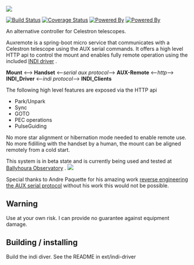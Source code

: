 ![](https://raw.githubusercontent.com/dokeeffe/auxremote/master/auxremote.png)

[![Build Status](https://travis-ci.org/dokeeffe/auxremote.svg?branch=master)](https://travis-ci.org/dokeeffe/auxremote) 
[![Coverage Status](https://codecov.io/github/dokeeffe/auxremote/coverage.svg?precision=1)](https://codecov.io/gh/dokeeffe/auxremote)
[![Powered By](https://img.shields.io/badge/powered%20by-springframework-green.svg)](http://projects.spring.io/spring-boot/)
[![Powered By](https://img.shields.io/badge/powered%20by-INDI-green.svg)](http://indilib.org/)

An alternative controller for Celestron telescopes. 

Auxremote is a spring-boot micro service that communicates with a Celestron telescope using the AUX serial commands.
It offers a high level HTTP api to control the mount and enables fully remote operation using the included [ INDI driver](https://github.com/dokeeffe/auxremote/tree/master/ext/indi-driver) .

**Mount** <--> **Handset** <--*serial aux protocol*--> **AUX-Remote** <--*http*--> **INDI_Driver** <--*indi protocol*--> **INDI_Clients**

The following high level features are exposed via the HTTP api

* Park/Unpark
* Sync
* GOTO
* PEC operations
* PulseGuiding

No more star alignment or hibernation mode needed to enable remote use. No more fidilling with the handset by a human, the mount can be aligned remotely from a cold start.

This system is in beta state and is currently being used and tested at [Ballyhoura Observatory](https://twitter.com/ballyhourastars) .
![](http://52-8.xyz/images/allsky.gif)

Special thanks to Andre Paquette for his amazing work [reverse engineering the AUX serial protocol](http://www.paquettefamily.ca/nexstar/NexStar_AUX_Commands_10.pdf) without his work this would not be possible.

## Warning

Use at your own risk. I can provide no guarantee against equipment damage.


## Building / installing

Build the indi diver. See the README in ext/indi-driver

